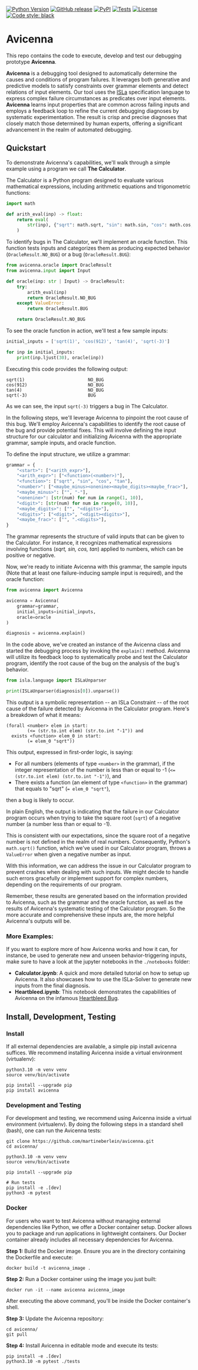[![Python Version](https://img.shields.io/pypi/pyversions/avicenna)](https://pypi.org/project/avicenna/)
[![GitHub release](https://img.shields.io/github/v/release/martineberlein/avicenna)](https://github.com/martineberlein/avicenna/releases)
[![PyPI](https://img.shields.io/pypi/v/avicenna)](https://pypi.org/project/avicenna/)
[![Tests](https://github.com/martineberlein/avicenna/actions/workflows/test_avicenna.yml/badge.svg)](https://github.com/martineberlein/avicenna/actions/workflows/test_avicenna.yml)
[![License](https://img.shields.io/github/license/Naereen/StrapDown.js.svg)](https://github.com/Naereen/StrapDown.js/blob/master/LICENSE)[![Code style: black](https://img.shields.io/badge/code%20style-black-000000.svg)](https://github.com/psf/black)
&nbsp;

# Avicenna

This repo contains the code to execute, develop and test our debugging prototype **Avicenna**.

**Avicenna** is a debugging tool designed to automatically determine the causes and conditions of program failures.
It leverages both generative and predictive models to satisfy constraints over grammar elements and detect relations of input elements.
Our tool uses the [ISLa](https://github.com/rindPHI/isla) specification language to express complex failure circumstances as predicates over input elements.
**Avicenna** learns input properties that are common across failing inputs and employs a feedback loop to refine the current debugging diagnoses by systematic experimentation.
The result is crisp and precise diagnoses that closely match those determined by human experts, offering a significant advancement in the realm of automated debugging.


## Quickstart

To demonstrate Avicenna's capabilities, we'll walk through a simple example using a program we call **The Calculator**. 

The Calculator is a Python program designed to evaluate various mathematical expressions, including arithmetic equations and trigonometric functions:

```python
import math

def arith_eval(inp) -> float:
    return eval(
        str(inp), {"sqrt": math.sqrt, "sin": math.sin, "cos": math.cos, "tan": math.tan}
    )
```

To identify bugs in The Calculator, we'll implement an oracle function. This function tests inputs and categorizes them as producing expected behavior (`OracleResult.NO_BUG`) or a bug (`OracleResult.BUG`):

```python 
from avicenna.oracle import OracleResult
from avicenna.input import Input

def oracle(inp: str | Input) -> OracleResult:
    try:
        arith_eval(inp)
        return OracleResult.NO_BUG
    except ValueError:
        return OracleResult.BUG

    return OracleResult.NO_BUG
``` 

To see the oracle function in action, we'll test a few sample inputs:

```python
initial_inputs = ['sqrt(1)', 'cos(912)', 'tan(4)', 'sqrt(-3)']

for inp in initial_inputs:
    print(inp.ljust(30), oracle(inp))
```

Executing this code provides the following output:

```
sqrt(1)                        NO_BUG
cos(912)                       NO_BUG
tan(4)                         NO_BUG
sqrt(-3)                       BUG
```

As we can see, the input `sqrt(-3)` triggers a bug in The Calculator. 

In the following steps, we'll leverage Avicenna to pinpoint the root cause of this bug.
We'll employ Avicenna's capabilities to identify the root cause of the bug and provide potential fixes.
This will involve defining the input structure for our calculator and initializing Avicenna with the appropriate grammar, sample inputs, and oracle function.

To define the input structure, we utilize a grammar:

```python
grammar = {
    "<start>": ["<arith_expr>"],
    "<arith_expr>": ["<function>(<number>)"],
    "<function>": ["sqrt", "sin", "cos", "tan"],
    "<number>": ["<maybe_minus><onenine><maybe_digits><maybe_frac>"],
    "<maybe_minus>": ["", "-"],
    "<onenine>": [str(num) for num in range(1, 10)],
    "<digit>": [str(num) for num in range(0, 10)],
    "<maybe_digits>": ["", "<digits>"],
    "<digits>": ["<digit>", "<digit><digits>"],
    "<maybe_frac>": ["", ".<digits>"],
}
```
The grammar represents the structure of valid inputs that can be given to the Calculator.
For instance, it recognizes mathematical expressions involving functions (*sqrt, sin, cos, tan*) applied to numbers, which can be positive or negative.

Now, we're ready to initiate Avicenna with this grammar, the sample inputs (Note that at least one failure-inducing sample input is required), and the oracle function:

```python
from avicenna import Avicenna

avicenna = Avicenna(
    grammar=grammar,
    initial_inputs=initial_inputs,
    oracle=oracle
)

diagnosis = avicenna.explain()
```
In the code above, we've created an instance of the Avicenna class and started the debugging process by invoking the `explain()` method.
Avicenna will utilize its feedback loop to systematically probe and test the Calculator program, identify the root cause of the bug on the analysis of the bug's behavior.

```python
from isla.language import ISLaUnparser

print(ISLaUnparser(diagnosis[0]).unparse())
```
This output is a symbolic representation -- an ISLa Constraint -- of the root cause of the failure detected by Avicenna in the Calculator program. Here's a breakdown of what it means:

```
(forall <number> elem in start:
        (<= (str.to.int elem) (str.to.int "-1")) and
  exists <function> elem_0 in start:
        (= elem_0 "sqrt"))
```

This output, expressed in first-order logic, is saying:

- For all numbers (elements of type `<number>` in the grammar), if the integer representation of the number is less than or equal to -1 (`<= (str.to.int elem) (str.to.int "-1")`), and
- There exists a function (an element of type `<function>` in the grammar) that equals to "sqrt" (`= elem_0 "sqrt"`),

then a bug is likely to occur.

In plain English, the output is indicating that the failure in our Calculator program occurs when trying to take the square root (`sqrt`) of a negative number (a number less than or equal to -1). 

This is consistent with our expectations, since the square root of a negative number is not defined in the realm of real numbers. Consequently, Python's `math.sqrt()` function, which we've used in our Calculator program, throws a `ValueError` when given a negative number as input.

With this information, we can address the issue in our Calculator program to prevent crashes when dealing with such inputs. We might decide to handle such errors gracefully or implement support for complex numbers, depending on the requirements of our program.

Remember, these results are generated based on the information provided to Avicenna, such as the grammar and the oracle function, as well as the results of Avicenna's systematic testing of the Calculator program. So the more accurate and comprehensive these inputs are, the more helpful Avicenna's outputs will be.

### More Examples:

If you want to explore more of how Avicenna works and how it can, for instance, be used to generate new and unseen behavior-triggering inputs, make sure to have a look at the jupyter notebooks in the `./notebooks` folder:
- **Calculator.ipynb**: A quick and more detailed tutorial on how to setup up Avicenna. It also showcases how to use the ISLa-Solver to generate new inputs from the final diagnosis.
- **Heartbleed.ipynb**: This notebook demonstrates the capabilities of Avicenna on the infamous [Heartbleed Bug](https://heartbleed.com).

## Install, Development, Testing

### Install
If all external dependencies are available, a simple pip install avicenna suffices.
We recommend installing Avicenna inside a virtual environment (virtualenv):

```
python3.10 -m venv venv
source venv/bin/activate

pip install --upgrade pip
pip install avicenna
```

### Development and Testing

For development and testing, we recommend using Avicenna inside a virtual environment (virtualenv).
By doing the following steps in a standard shell (bash), one can run the Avicenna tests:

```
git clone https://github.com/martineberlein/avicenna.git
cd avicenna/

python3.10 -m venv venv
source venv/bin/activate

pip install --upgrade pip

# Run tests
pip install -e .[dev]
python3 -m pytest
```

### Docker

For users who want to test Avicenna without managing external dependencies like Python, we offer a Docker container setup. Docker allows you to package and run applications in lightweight containers. Our Docker container already includes all necessary dependencies for Avicenna.

**Step 1:** Build the Docker image. Ensure you are in the directory containing the Dockerfile and execute:

```shell
docker build -t avicenna_image .
```

**Step 2:** Run a Docker container using the image you just built:

```shell
docker run -it --name avicenna avicenna_image
```

After executing the above command, you'll be inside the Docker container's shell.

**Step 3:** Update the Avicenna repository:

```shell
cd avicenna/
git pull
```

**Step 4:** Install Avicenna in editable mode and execute its tests:

```shell
pip install -e .[dev]
python3.10 -m pytest ./tests
```
